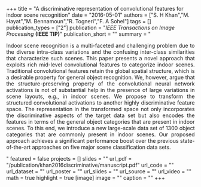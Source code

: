 +++
title = "A discriminative representation of convolutional features for indoor scene recognition"
date = "2016-05-01"
authors = ["S. H Khan","M. Hayat","M. Bennamoun","R. Togneri","F. A Sohel"]
tags = []
publication_types = ["2"]
publication = "_IEEE Transactions on Image Processing_ **(IEEE TIP)**"
publication_short = ""
summary = "<p style='text-align: justify;'>Indoor scene recognition is a multi-faceted and challenging problem due to the diverse intra-class variations and the confusing inter-class similarities that characterize such scenes. This paper presents a novel approach that exploits rich mid-level convolutional features to categorize indoor scenes. Traditional convolutional features retain the global spatial structure, which is a desirable property for general object recognition. We, however, argue that the structure-preserving property of the convolutional neural network activations is not of substantial help in the presence of large variations in scene layouts, e.g., in indoor scenes. We propose to transform the structured convolutional activations to another highly discriminative feature space. The representation in the transformed space not only incorporates the discriminative aspects of the target data set but also encodes the features in terms of the general object categories that are present in indoor scenes. To this end, we introduce a new large-scale data set of 1300 object categories that are commonly present in indoor scenes. Our proposed approach achieves a significant performance boost over the previous state-of-the-art approaches on five major scene classification data sets.</p>"
featured = false
projects = []
slides = ""
url_pdf = "/publication/khan2016discriminative/manuscript.pdf"
url_code = ""
url_dataset = ""
url_poster = ""
url_slides = ""
url_source = ""
url_video = ""
math = true
highlight = true
[image]
image = ""
caption = ""
+++

